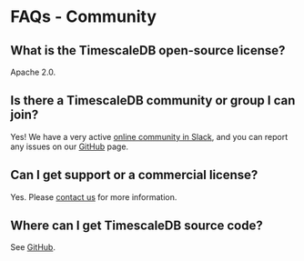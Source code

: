 # FAQs - Community

## What is the TimescaleDB open-source license?
Apache 2.0.

## Is there a TimescaleDB community or group I can join?
Yes!  We have a very active [online community in Slack][join_slack], and
you can report any issues on our [GitHub][] page.

## Can I get support or a commercial license?
Yes. Please [contact us][contact] for more information.

## Where can I get TimescaleDB source code?
See [GitHub][].

[GitHub]: https://github.com/timescale/timescaledb/issues
[contact]: https://www.timescale.com/contact
[join_slack]: https://slack.timescale.com/
